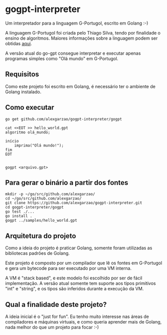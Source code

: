 # gogpt-interpreter

Um interpretador para a linguagem G-Portugol, escrito em Golang :-)

A linguagem G-Portugol foi criada pelo Thiago Silva, tendo por finalidade o ensino de algoritmos. Maiores informações sobre a linguagem podem ser obtidas [aqui](http://inf.ufes.br/~mberger/Disciplinas/2015_2/Compiladores/manualGPortugol.pdf).

A versão atual do go-gpt consegue interpretar e executar apenas programas simples como "Olá mundo" em G-Portugol.

## Requisitos

Como este projeto foi escrito em Golang, é necessário ter o ambiente de Golang instalado.

## Como executar

    go get github.com/alexgarzao/gogpt-interpreter/gogpt

    cat <<EOT >> hello_world.gpt
    algoritmo olá_mundo;

    início
	    imprima("Olá mundo!");
    fim
    EOT


    gogpt <arquivo.gpt>

## Para gerar o binário a partir dos fontes

    mkdir -p ~/go/src/github.com/alexgarzao/
    cd ~/go/src/github.com/alexgarzao/
    git clone https://github.com/alexgarzao/gogpt-interpreter.git
    cd gogpt-interpreter/gogpt
    go test ./...
    go install .
    gogpt ../samples/hello_world.gpt

## Arquitetura do projeto

Como a ideia do projeto é praticar Golang, somente foram utilizadas as bibliotecas padrões de Golang.

Este projeto é composto por um compilador que lê os fontes em G-Portugol e gera um bytecode para ser executado por uma VM interna.

A VM é "stack based", e este modelo foi escolhido por ser de fácil implementação. A versão atual somente tem suporte aos tipos primitivos "int" e "string", e os tipos são inferidos durante a execução da VM.

## Qual a finalidade deste projeto?

A ideia inicial é o "just for fun". Eu tenho muito interesse nas áreas de compiladores e máquinas virtuais, e como queria aprender mais de Golang, nada melhor do que um projeto para focar :-)

